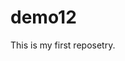 # demo12
This is my first reposetry.
<br>
<h2 style="background-colour🧑‍🦳>Author- vikash kumar</h2>
